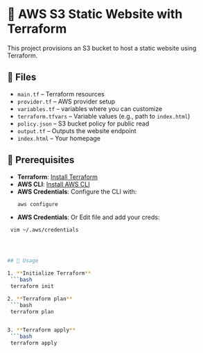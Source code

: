 # 🚀 AWS S3 Static Website with Terraform

This project provisions an S3 bucket to host a static website using Terraform. 

## 📁 Files
- `main.tf` – Terraform resources
- `provider.tf` – AWS provider setup
- `variables.tf` –  variables where you can customize 
- `terraform.tfvars` – Variable values (e.g., path to `index.html`)
- `policy.json` – S3 bucket policy for public read
- `output.tf` – Outputs the website endpoint 
- `index.html` – Your homepage

## 🔧 Prerequisites
- **Terraform**: [Install Terraform](https://www.terraform.io/downloads)
- **AWS CLI**: [Install AWS CLI](https://docs.aws.amazon.com/cli/latest/userguide/getting-started-install.html)
- **AWS Credentials**: Configure the CLI with:
  ```bash
  aws configure
  
 - **AWS Credentials**: Or Edit file and add your creds:
  ```bash
   vim ~/.aws/credentials




## 🚀 Usage

1. **Initialize Terraform**
   ```bash
   terraform init

2. **Terraform plan**
   ```bash
   terraform plan   


3. **Terraform apply**
   ```bash
   terraform apply 

